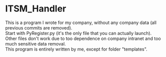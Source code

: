 # ITSM_Handler
This is a program I wrote for my company, without any company data (all previous commits are removed).<br />
Start with PyRegister.py (it's the only file that you can actually launch).<br />
Other files don't work due to too dependence on company intranet and too much sensitive data removal.<br />
This program is entirely written by me, except for folder "templates".<br />
